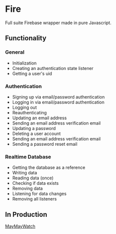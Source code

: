 # Fire

Full suite Firebase wrapper made in pure Javascript.

## Functionality

### General

* Initialization
* Creating an authentication state listener
* Getting a user's uid

### Authentication

* Signing up via email/password authentication
* Logging in via email/password authentication
* Logging out
* Reauthenticating
* Updating an email address
* Sending an email address verification email
* Updating a password
* Deleting a user account
* Sending an email address verification email
* Sending a password reset email

### Realtime Database

* Getting the database as a reference
* Writing data
* Reading data (once)
* Checking if data exists
* Removing data
* Listening for data changes
* Removing all listeners

## In Production
[MayMayWatch](https://github.com/MagnusFrater/MayMayWatch "Social media website that rates memes.")
